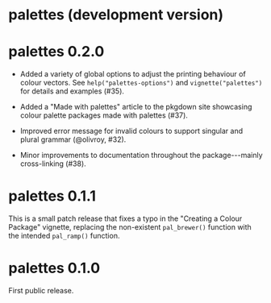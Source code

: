 # palettes (development version)

# palettes 0.2.0

- Added a variety of global options to adjust the printing behaviour of colour vectors. See `help("palettes-options")` and `vignette("palettes")` for details and examples (#35).

- Added a "Made with palettes" article to the pkgdown site showcasing colour palette packages made with palettes (#37).

- Improved error message for invalid colours to support singular and plural grammar (@olivroy, #32).

- Minor improvements to documentation throughout the package---mainly cross-linking (#38).

# palettes 0.1.1

This is a small patch release that fixes a typo in the "Creating a Colour Package" vignette, replacing the non-existent `pal_brewer()` function with the intended `pal_ramp()` function.

# palettes 0.1.0

First public release.
